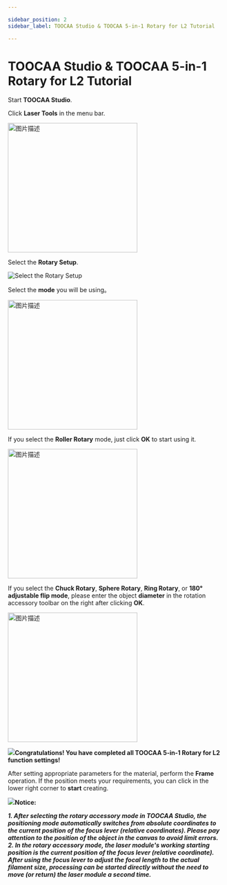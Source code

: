 ```yaml
---

sidebar_position: 2
sidebar_label: TOOCAA Studio & TOOCAA 5-in-1 Rotary for L2 Tutorial

---
```


# TOOCAA Studio & TOOCAA 5-in-1 Rotary for L2 Tutorial
Start **TOOCAA Studio**.

Click **Laser Tools** in the menu bar.

<img src="http://wiki-toocaa.oss-cn-hongkong.aliyuncs.com/TOOCAA%20Studio/%E6%97%8B%E8%BD%AC%E9%85%8D%E4%BB%B6/%E6%97%8B%E8%BD%AC%E9%85%8D%E4%BB%B61.png" alt="图片描述" width="300" />

Select the **Rotary Setup**.

![Select the Rotary Setup](http://wiki-toocaa.oss-cn-hongkong.aliyuncs.com/TOOCAA%20Studio/%E6%97%8B%E8%BD%AC%E9%85%8D%E4%BB%B6/%E6%97%8B%E8%BD%AC%E9%85%8D%E4%BB%B62.png)

Select the **mode** you will be using。

<img src="http://wiki-toocaa.oss-cn-hongkong.aliyuncs.com/TOOCAA%20Studio/%E6%97%8B%E8%BD%AC%E9%85%8D%E4%BB%B6/%E6%97%8B%E8%BD%AC%E9%85%8D%E4%BB%B6%E5%BC%B9%E7%AA%971.png" alt="图片描述" width="300" />

If you select the **Roller Rotary** mode, just click **OK** to start using it.

<img src="http://wiki-toocaa.oss-cn-hongkong.aliyuncs.com/TOOCAA%20Studio/%E6%97%8B%E8%BD%AC%E9%85%8D%E4%BB%B6/%E6%97%8B%E8%BD%AC%E9%85%8D%E4%BB%B6%E5%BC%B9%E7%AA%972.png" alt="图片描述" width="300" />

If you select the **Chuck Rotary**, **Sphere Rotary**, **Ring Rotary**, or **180° adjustable flip mode**, please enter the object **diameter** in the rotation accessory toolbar on the right after clicking **OK**.

<img src="http://wiki-toocaa.oss-cn-hongkong.aliyuncs.com/TOOCAA%20Studio/%E6%97%8B%E8%BD%AC%E9%85%8D%E4%BB%B6/%E6%97%8B%E8%BD%AC%E9%85%8D%E4%BB%B6%E8%AE%BE%E7%BD%AE.png" alt="图片描述" width="300" />

![](http://wiki-toocaa.oss-cn-hongkong.aliyuncs.com/tips.png)**Congratulations! You have completed all TOOCAA 5-in-1 Rotary for L2 function settings!**

After setting appropriate parameters for the material, perform the **Frame** operation. If the position meets your requirements, you can click in the lower right corner to **start** creating.

![](http://wiki-toocaa.oss-cn-hongkong.aliyuncs.com/tips.png)**Notice:**

_**1. After selecting the rotary accessory mode in TOOCAA Studio, the positioning mode automatically switches from absolute coordinates to the current position of the focus lever (relative coordinates). Please pay attention to the position of the object in the canvas to avoid limit errors.**_  <br/>
_**2. In the rotary accessory mode, the laser module's working starting position is the current position of the focus lever (relative coordinate). After using the focus lever to adjust the focal length to the actual filament size, processing can be started directly without the need to move (or return) the laser module a second time.**_
